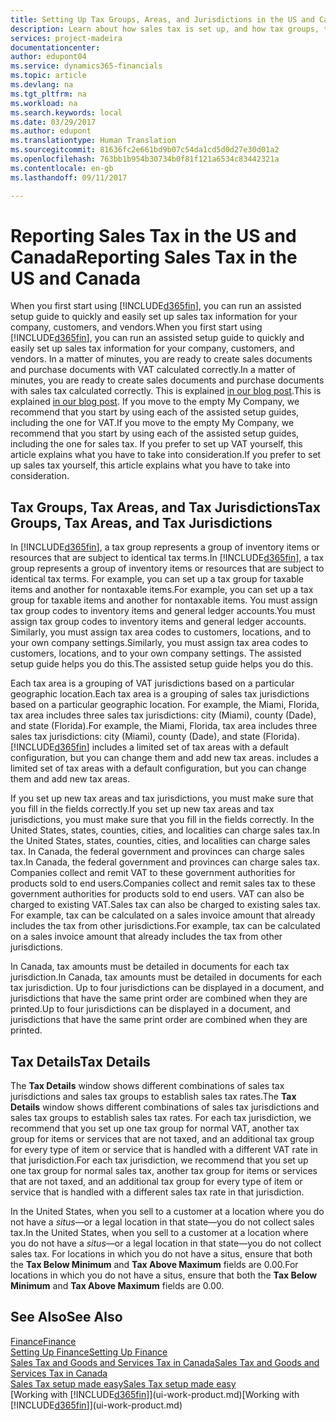 ```yaml
---
title: Setting Up Tax Groups, Areas, and Jurisdictions in the US and Canada | Microsoft Docs
description: Learn about how sales tax is set up, and how tax groups, tax areas (states, counties, cities, and localities), tax jurisdictions, and tax details work.
services: project-madeira
documentationcenter: 
author: edupont04
ms.service: dynamics365-financials
ms.topic: article
ms.devlang: na
ms.tgt_pltfrm: na
ms.workload: na
ms.search.keywords: local
ms.date: 03/29/2017
ms.author: edupont
ms.translationtype: Human Translation
ms.sourcegitcommit: 81636fc2e661bd9b07c54da1cd5d0d27e30d01a2
ms.openlocfilehash: 763bb1b954b30734b0f81f121a6534c83442321a
ms.contentlocale: en-gb
ms.lasthandoff: 09/11/2017

---
```

# <a name="reporting-sales-tax-in-the-us-and-canada"></a><span data-ttu-id="696dc-103">Reporting Sales Tax in the US and Canada</span><span class="sxs-lookup"><span data-stu-id="696dc-103">Reporting Sales Tax in the US and Canada</span></span>
<span data-ttu-id="696dc-104">When you first start using [!INCLUDE[d365fin](includes/d365fin_md.md)], you can run an assisted setup guide to quickly and easily set up sales tax information for your company, customers, and vendors.</span><span class="sxs-lookup"><span data-stu-id="696dc-104">When you first start using [!INCLUDE[d365fin](includes/d365fin_md.md)], you can run an assisted setup guide to quickly and easily set up sales tax information for your company, customers, and vendors.</span></span> <span data-ttu-id="696dc-105">In a matter of minutes, you are ready to create sales documents and purchase documents with VAT calculated correctly.</span><span class="sxs-lookup"><span data-stu-id="696dc-105">In a matter of minutes, you are ready to create sales documents and purchase documents with sales tax calculated correctly.</span></span> <span data-ttu-id="696dc-106">This is explained [in our blog post](https://madeira.microsoft.com/blog/sales-tax-setup-made-easy).</span><span class="sxs-lookup"><span data-stu-id="696dc-106">This is explained [in our blog post](https://madeira.microsoft.com/blog/sales-tax-setup-made-easy).</span></span>
<span data-ttu-id="696dc-107">If you move to the empty My Company, we recommend that you start by using each of the assisted setup guides, including the one for VAT.</span><span class="sxs-lookup"><span data-stu-id="696dc-107">If you move to the empty My Company, we recommend that you start by using each of the assisted setup guides, including the one for sales tax.</span></span> <span data-ttu-id="696dc-108">If you prefer to set up VAT yourself, this article explains what you have to take into consideration.</span><span class="sxs-lookup"><span data-stu-id="696dc-108">If you prefer to set up sales tax yourself, this article explains what you have to take into consideration.</span></span>  

## <a name="tax-groups-tax-areas-and-tax-jurisdictions"></a><span data-ttu-id="696dc-109">Tax Groups, Tax Areas, and Tax Jurisdictions</span><span class="sxs-lookup"><span data-stu-id="696dc-109">Tax Groups, Tax Areas, and Tax Jurisdictions</span></span>
<span data-ttu-id="696dc-110">In [!INCLUDE[d365fin](includes/d365fin_md.md)], a tax group represents a group of inventory items or resources that are subject to identical tax terms.</span><span class="sxs-lookup"><span data-stu-id="696dc-110">In [!INCLUDE[d365fin](includes/d365fin_md.md)], a tax group represents a group of inventory items or resources that are subject to identical tax terms.</span></span> <span data-ttu-id="696dc-111">For example, you can set up a tax group for taxable items and another for nontaxable items.</span><span class="sxs-lookup"><span data-stu-id="696dc-111">For example, you can set up a tax group for taxable items and another for nontaxable items.</span></span> <span data-ttu-id="696dc-112">You must assign tax group codes to inventory items and general ledger accounts.</span><span class="sxs-lookup"><span data-stu-id="696dc-112">You must assign tax group codes to inventory items and general ledger accounts.</span></span> <span data-ttu-id="696dc-113">Similarly, you must assign tax area codes to customers, locations, and to your own company settings.</span><span class="sxs-lookup"><span data-stu-id="696dc-113">Similarly, you must assign tax area codes to customers, locations, and to your own company settings.</span></span> <span data-ttu-id="696dc-114">The assisted setup guide helps you do this.</span><span class="sxs-lookup"><span data-stu-id="696dc-114">The assisted setup guide helps you do this.</span></span>  

<span data-ttu-id="696dc-115">Each tax area is a grouping of VAT jurisdictions based on a particular geographic location.</span><span class="sxs-lookup"><span data-stu-id="696dc-115">Each tax area is a grouping of sales tax jurisdictions based on a particular geographic location.</span></span> <span data-ttu-id="696dc-116">For example, the Miami, Florida, tax area includes three sales tax jurisdictions: city (Miami), county (Dade), and state (Florida).</span><span class="sxs-lookup"><span data-stu-id="696dc-116">For example, the Miami, Florida, tax area includes three sales tax jurisdictions: city (Miami), county (Dade), and state (Florida).</span></span> [!INCLUDE[d365fin](includes/d365fin_md.md)]<span data-ttu-id="696dc-117"> includes a limited set of tax areas with a default configuration, but you can change them and add new tax areas.</span><span class="sxs-lookup"><span data-stu-id="696dc-117"> includes a limited set of tax areas with a default configuration, but you can change them and add new tax areas.</span></span>  

<span data-ttu-id="696dc-118">If you set up new tax areas and tax jurisdictions, you must make sure that you fill in the fields correctly.</span><span class="sxs-lookup"><span data-stu-id="696dc-118">If you set up new tax areas and tax jurisdictions, you must make sure that you fill in the fields correctly.</span></span> <span data-ttu-id="696dc-119">In the United States, states, counties, cities, and localities can charge sales tax.</span><span class="sxs-lookup"><span data-stu-id="696dc-119">In the United States, states, counties, cities, and localities can charge sales tax.</span></span> <span data-ttu-id="696dc-120">In Canada, the federal government and provinces can charge sales tax.</span><span class="sxs-lookup"><span data-stu-id="696dc-120">In Canada, the federal government and provinces can charge sales tax.</span></span> <span data-ttu-id="696dc-121">Companies collect and remit VAT to these government authorities for products sold to end users.</span><span class="sxs-lookup"><span data-stu-id="696dc-121">Companies collect and remit sales tax to these government authorities for products sold to end users.</span></span> <span data-ttu-id="696dc-122">VAT can also be charged to existing VAT.</span><span class="sxs-lookup"><span data-stu-id="696dc-122">Sales tax can also be charged to existing sales tax.</span></span> <span data-ttu-id="696dc-123">For example, tax can be calculated on a sales invoice amount that already includes the tax from other jurisdictions.</span><span class="sxs-lookup"><span data-stu-id="696dc-123">For example, tax can be calculated on a sales invoice amount that already includes the tax from other jurisdictions.</span></span>  

<span data-ttu-id="696dc-124">In Canada, tax amounts must be detailed in documents for each tax jurisdiction.</span><span class="sxs-lookup"><span data-stu-id="696dc-124">In Canada, tax amounts must be detailed in documents for each tax jurisdiction.</span></span> <span data-ttu-id="696dc-125">Up to four jurisdictions can be displayed in a document, and jurisdictions that have the same print order are combined when they are printed.</span><span class="sxs-lookup"><span data-stu-id="696dc-125">Up to four jurisdictions can be displayed in a document, and jurisdictions that have the same print order are combined when they are printed.</span></span>  

## <a name="tax-details"></a><span data-ttu-id="696dc-126">Tax Details</span><span class="sxs-lookup"><span data-stu-id="696dc-126">Tax Details</span></span>
<span data-ttu-id="696dc-127">The **Tax Details** window shows different combinations of sales tax jurisdictions and sales tax groups to establish sales tax rates.</span><span class="sxs-lookup"><span data-stu-id="696dc-127">The **Tax Details** window shows different combinations of sales tax jurisdictions and sales tax groups to establish sales tax rates.</span></span> <span data-ttu-id="696dc-128">For each tax jurisdiction, we recommend that you set up one tax group for normal VAT, another tax group for items or services that are not taxed, and an additional tax group for every type of item or service that is handled with a different VAT rate in that jurisdiction.</span><span class="sxs-lookup"><span data-stu-id="696dc-128">For each tax jurisdiction, we recommend that you set up one tax group for normal sales tax, another tax group for items or services that are not taxed, and an additional tax group for every type of item or service that is handled with a different sales tax rate in that jurisdiction.</span></span>  

<span data-ttu-id="696dc-129">In the United States, when you sell to a customer at a location where you do not have a *situs*—or a legal location in that state—you do not collect sales tax.</span><span class="sxs-lookup"><span data-stu-id="696dc-129">In the United States, when you sell to a customer at a location where you do not have a *situs*—or a legal location in that state—you do not collect sales tax.</span></span> <span data-ttu-id="696dc-130">For locations in which you do not have a situs, ensure that both the **Tax Below Minimum** and **Tax Above Maximum** fields are 0.00.</span><span class="sxs-lookup"><span data-stu-id="696dc-130">For locations in which you do not have a situs, ensure that both the **Tax Below Minimum** and **Tax Above Maximum** fields are 0.00.</span></span>  

## <a name="see-also"></a><span data-ttu-id="696dc-131">See Also</span><span class="sxs-lookup"><span data-stu-id="696dc-131">See Also</span></span>
[<span data-ttu-id="696dc-132">Finance</span><span class="sxs-lookup"><span data-stu-id="696dc-132">Finance</span></span>](finance.md)  
[<span data-ttu-id="696dc-133">Setting Up Finance</span><span class="sxs-lookup"><span data-stu-id="696dc-133">Setting Up Finance</span></span>](finance-setup-finance.md)  
[<span data-ttu-id="696dc-134">Sales Tax and Goods and Services Tax in Canada</span><span class="sxs-lookup"><span data-stu-id="696dc-134">Sales Tax and Goods and Services Tax in Canada</span></span>](ca-finance-tax.md)  
[<span data-ttu-id="696dc-135">Sales Tax setup made easy</span><span class="sxs-lookup"><span data-stu-id="696dc-135">Sales Tax setup made easy</span></span>](https://madeira.microsoft.com/blog/sales-tax-setup-made-easy)  
<span data-ttu-id="696dc-136">[Working with [!INCLUDE[d365fin](includes/d365fin_md.md)]](ui-work-product.md)</span><span class="sxs-lookup"><span data-stu-id="696dc-136">[Working with [!INCLUDE[d365fin](includes/d365fin_md.md)]](ui-work-product.md)</span></span>  

